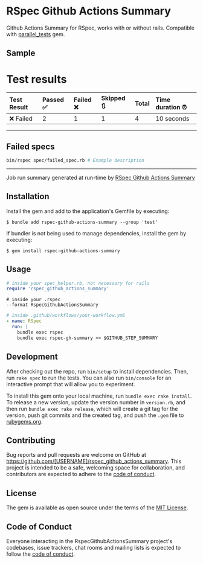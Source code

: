 # RSpec Github Actions Summary

Github Actions Summary for RSpec, works with or without rails. Compatible with [parallel_tests](https://github.com/grosser/parallel_tests) gem.

## Sample

# Test results

|Test Result|Passed ✅|Failed ❌|Skipped 🔃|Total|Time duration ⏰|
|:--|:--|:--|:--|:--|:--|
|❌ Failed|2|1|1|4|10 seconds|

---
## Failed specs
```bash
bin/rspec spec/failed_spec.rb # Example description
```

---
Job run summary generated at run-time by [RSpec Github Actions Summary](https://github.com/sebyx07/rspec-github-actions-summary)

## Installation

Install the gem and add to the application's Gemfile by executing:

    $ bundle add rspec-github-actions-summary --group 'test'

If bundler is not being used to manage dependencies, install the gem by executing:

    $ gem install rspec-github-actions-summary

## Usage

```ruby
# inside your spec_helper.rb, not necessary for rails
require 'rspec_github_actions_summary'
```

```text
# inside your .rspec
--format RspecGithubActionsSummary
```

```yaml
# inside .github/workflows/your-workflow.yml
- name: RSpec
  run: |
    bundle exec rspec
    bundle exec rspec-gh-summary >> $GITHUB_STEP_SUMMARY
```

## Development

After checking out the repo, run `bin/setup` to install dependencies. Then, run `rake spec` to run the tests. You can also run `bin/console` for an interactive prompt that will allow you to experiment.

To install this gem onto your local machine, run `bundle exec rake install`. To release a new version, update the version number in `version.rb`, and then run `bundle exec rake release`, which will create a git tag for the version, push git commits and the created tag, and push the `.gem` file to [rubygems.org](https://rubygems.org).

## Contributing

Bug reports and pull requests are welcome on GitHub at https://github.com/[USERNAME]/rspec_github_actions_summary. This project is intended to be a safe, welcoming space for collaboration, and contributors are expected to adhere to the [code of conduct](https://github.com/sebyx07/rspec-github-actions-summary/blob/master/CODE_OF_CONDUCT.md).

## License

The gem is available as open source under the terms of the [MIT License](https://opensource.org/licenses/MIT).

## Code of Conduct

Everyone interacting in the RspecGithubActionsSummary project's codebases, issue trackers, chat rooms and mailing lists is expected to follow the [code of conduct](https://github.com/[USERNAME]/rspec_github_actions_summary/blob/master/CODE_OF_CONDUCT.md).
